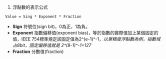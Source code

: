 # 

## 

1. 浮點數的表示公式

```
Value = Sing * Exponent * Fraction
```

- **Sign** 符號位(sign bit)，0為正，1為負。
- **Exponent** 指數偏移值(exponent bias)，等於指數的實際值加上某個固定的值，IEEE 754標準規定該固定值為2^(e-1)^-1，*以單精度浮點數為例，指數域占8bit，固定偏移值就是 2^(8-1)^-1=127*
- **Fraction** 分數值(fraction)